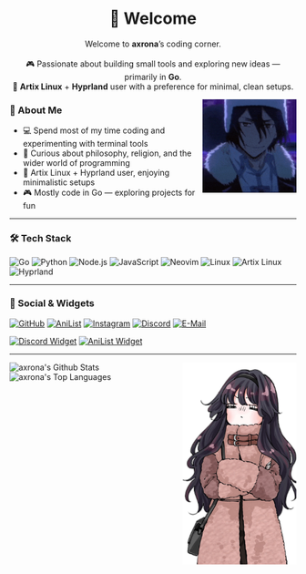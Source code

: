 <h1 align="center">🦊 Welcome</h1>
<p align="center">
  Welcome to <b>axrona</b>’s coding corner.<br><br>
  🎮 Passionate about building small tools and exploring new ideas — primarily in <b>Go</b>.<br>
  🐧 <b>Artix Linux</b> + <b>Hyprland</b> user with a preference for minimal, clean setups.
</p>

<img src="./assets/fyodor-dostoevsky-bsd.gif" width="165" align="right">

### 🦊 About Me

- 💻 Spend most of my time coding and experimenting with terminal tools  
- 🧠 Curious about philosophy, religion, and the wider world of programming  
- 🐧 Artix Linux + Hyprland user, enjoying minimalistic setups  
- 🎮 Mostly code in Go — exploring projects for fun  

---

### 🛠️ Tech Stack

![Go](https://img.shields.io/badge/Go-00ADD8?style=for-the-badge&logo=go&logoColor=white)
![Python](https://img.shields.io/badge/Python-3670A0?style=for-the-badge&logo=python&logoColor=ffdd54)
![Node.js](https://img.shields.io/badge/Node.js-339933?style=for-the-badge&logo=nodedotjs&logoColor=white)
![JavaScript](https://img.shields.io/badge/JavaScript-F7DF1E?style=for-the-badge&logo=javascript&logoColor=black)
![Neovim](https://img.shields.io/badge/Neovim-57A143?style=for-the-badge&logo=neovim&logoColor=white)
![Linux](https://img.shields.io/badge/Linux-FCC624?style=for-the-badge&logo=linux&logoColor=black)
![Artix Linux](https://img.shields.io/badge/Artix_Linux-1793D1?style=for-the-badge&logo=artixlinux&logoColor=white)
![Hyprland](https://img.shields.io/badge/Hyprland-32b8d8?style=for-the-badge&logo=linux&logoColor=white)

---

### 🔗 Social & Widgets

[![GitHub](https://img.shields.io/badge/GitHub-24292e?style=for-the-badge&logo=github&logoColor=white)](https://github.com/axrona)
[![AniList](https://img.shields.io/badge/AniList-blue?style=for-the-badge&logo=anilist&logoColor=white)](https://anilist.co/user/axrona/)
[![Instagram](https://img.shields.io/badge/Instagram-E4405F?style=for-the-badge&logo=instagram&logoColor=white)](https://instagram.com/xeyossr)
[![Discord](https://img.shields.io/badge/Discord-5865F2?style=for-the-badge&logo=discord&logoColor=white)](https://discord.com/users/1379125777710190637)
[![E-Mail](https://img.shields.io/badge/E--Mail-gray?style=for-the-badge&logo=maildotru&logoColor=white)](mailto:yeaweeb@duck.com)

[![Discord Widget](https://dsc-readme.tsuni.dev/api/user/1379125777710190637)](https://discord.com/users/1379125777710190637)
[![AniList Widget](https://geniusanime.com/widgets/anilist?username=axrona)](https://anilist.co/user/axrona)

---

<img width="200px" src=".github/waguri.png" align="right"/>
<img alt="axrona's Github Stats" src="https://github-readme-stats.vercel.app/api?username=axrona&show_icons=true&theme=react&hide_border=true&bg_color=0D1117&v=1" />
<img alt="axrona's Top Languages" src="https://github-readme-stats.vercel.app/api/top-langs/?username=axrona&langs_count=8&count_private=true&layout=compact&theme=react&hide_border=true&bg_color=0D1117&v=1" />
